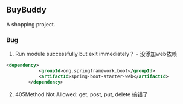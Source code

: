 ## BuyBuddy

A shopping project.


### Bug
1. Run module successfully but exit immediately？ - 没添加web依赖
```xml
<dependency>
            <groupId>org.springframework.boot</groupId>
            <artifactId>spring-boot-starter-web</artifactId>
        </dependency>
```
2. 405Method Not Allowed: get, post, put, delete 搞错了
